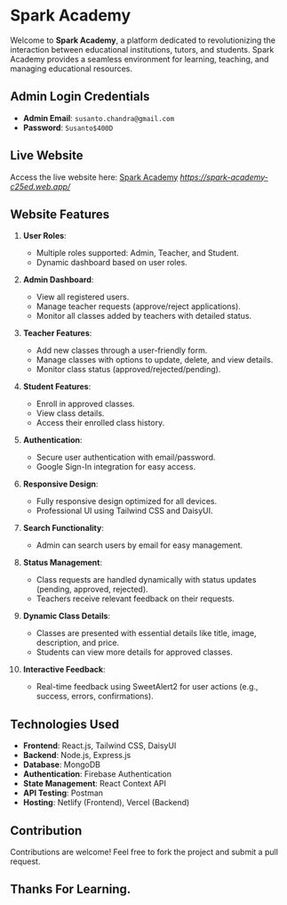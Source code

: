 # Spark Academy

Welcome to **Spark Academy**, a platform dedicated to revolutionizing the interaction between educational institutions, tutors, and students. Spark Academy provides a seamless environment for learning, teaching, and managing educational resources.

## Admin Login Credentials
- **Admin Email**: `susanto.chandra@gmail.com`
- **Password**: `Susanto$400D`

## Live Website
Access the live website here: [Spark Academy](#) *https://spark-academy-c25ed.web.app/*

## Website Features
1. **User Roles**:
   - Multiple roles supported: Admin, Teacher, and Student.
   - Dynamic dashboard based on user roles.

2. **Admin Dashboard**:
   - View all registered users.
   - Manage teacher requests (approve/reject applications).
   - Monitor all classes added by teachers with detailed status.

3. **Teacher Features**:
   - Add new classes through a user-friendly form.
   - Manage classes with options to update, delete, and view details.
   - Monitor class status (approved/rejected/pending).

4. **Student Features**:
   - Enroll in approved classes.
   - View class details.
   - Access their enrolled class history.

5. **Authentication**:
   - Secure user authentication with email/password.
   - Google Sign-In integration for easy access.

6. **Responsive Design**:
   - Fully responsive design optimized for all devices.
   - Professional UI using Tailwind CSS and DaisyUI.

7. **Search Functionality**:
   - Admin can search users by email for easy management.

8. **Status Management**:
   - Class requests are handled dynamically with status updates (pending, approved, rejected).
   - Teachers receive relevant feedback on their requests.

9. **Dynamic Class Details**:
   - Classes are presented with essential details like title, image, description, and price.
   - Students can view more details for approved classes.

10. **Interactive Feedback**:
    - Real-time feedback using SweetAlert2 for user actions (e.g., success, errors, confirmations).

## Technologies Used
- **Frontend**: React.js, Tailwind CSS, DaisyUI
- **Backend**: Node.js, Express.js
- **Database**: MongoDB
- **Authentication**: Firebase Authentication
- **State Management**: React Context API
- **API Testing**: Postman
- **Hosting**: Netlify (Frontend), Vercel (Backend)


## Contribution
Contributions are welcome! Feel free to fork the project and submit a pull request.

## Thanks For Learning.
